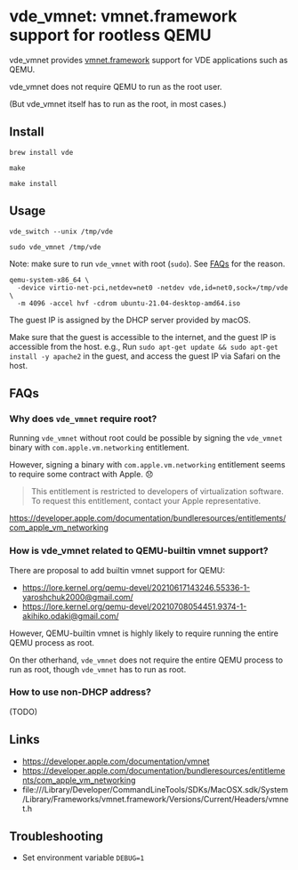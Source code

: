 # vde_vmnet: vmnet.framework support for rootless QEMU

vde_vmnet provides [vmnet.framework](https://developer.apple.com/documentation/vmnet) support for VDE applications such as QEMU.

vde_vmnet does not require QEMU to run as the root user.

(But vde_vmnet itself has to run as the root, in most cases.)

## Install

```console
brew install vde

make

make install
```

## Usage

```console
vde_switch --unix /tmp/vde
```

```console
sudo vde_vmnet /tmp/vde
```

Note: make sure to run `vde_vmnet` with root (`sudo`). See [FAQs](#FAQs) for the reason.

```console
qemu-system-x86_64 \
  -device virtio-net-pci,netdev=net0 -netdev vde,id=net0,sock=/tmp/vde \
  -m 4096 -accel hvf -cdrom ubuntu-21.04-desktop-amd64.iso
```

The guest IP is assigned by the DHCP server provided by macOS.

Make sure that the guest is accessible to the internet, and the guest IP is accessible from the host.
e.g., Run `sudo apt-get update && sudo apt-get install -y apache2` in the guest, and access the guest IP via Safari on the host.

## FAQs
### Why does `vde_vmnet` require root?

Running `vde_vmnet` without root could be possible by signing the `vde_vmnet` binary with `com.apple.vm.networking` entitlement.

However, signing a binary with `com.apple.vm.networking` entitlement seems to require some contract with Apple.
:disappointed:

> This entitlement is restricted to developers of virtualization software. To request this entitlement, contact your Apple representative.

https://developer.apple.com/documentation/bundleresources/entitlements/com_apple_vm_networking

### How is vde_vmnet related to QEMU-builtin vmnet support?
There are proposal to add builtin vmnet support for QEMU:
- https://lore.kernel.org/qemu-devel/20210617143246.55336-1-yaroshchuk2000@gmail.com/
- https://lore.kernel.org/qemu-devel/20210708054451.9374-1-akihiko.odaki@gmail.com/

However, QEMU-builtin vmnet is highly likely to require running the entire QEMU process as root.

On ther otherhand, `vde_vmnet` does not require the entire QEMU process to run as root, though `vde_vmnet` has to run as root.

### How to use non-DHCP address?

(TODO)

## Links
- https://developer.apple.com/documentation/vmnet
- https://developer.apple.com/documentation/bundleresources/entitlements/com_apple_vm_networking
- file:///Library/Developer/CommandLineTools/SDKs/MacOSX.sdk/System/Library/Frameworks/vmnet.framework/Versions/Current/Headers/vmnet.h

## Troubleshooting
- Set environment variable `DEBUG=1`
